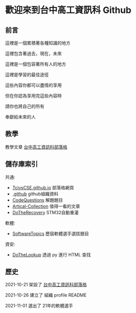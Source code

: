 # 歡迎來到台中高工資訊科 Github

## 前言

這裡是一個累積著各種知識的地方

這裡包含著過去，現在，未來

這裡是一個包容著所有人的地方

這裡是學習的最佳途徑

這些內容你都可以盡情的享用

但在你認為享用完這些內容時

請你也將自己的所有

奉獻給未來的人

## 教學

教學文章 [台中高工資訊科部落格](https://tcivscse.github.io/)

## 儲存庫索引

共通:
- [TcivsCSE.github.io](https://github.com/TcivsCSE/TcivsCSE.github.io) 部落格網頁
- [.github](https://github.com/TcivsCSE/.github) github組織資料
- [CodeQuestions](https://github.com/TcivsCSE/CodeQuestions) 解題題目
- [Artical-Collection](https://github.com/TcivsCSE/Article-Collection) 值得一看的文章
- [DoTheRecovery](https://github.com/TcivsCSE/DoTheRecovery) STM32自動重灌

軟體:
- [SoftwareTopics](https://github.com/TcivsCSE/SoftwareTopics) 歷屆軟體選手選拔題目

資安:
- [DoTheLookup](https://github.com/TcivsCSE/DoTheLookup) 透過 py 進行 HTML 查找

## 歷史

2021-10-21 架設了 [台中高工資訊科部落格](https://tcivscse.github.io/)

2021-10-26 建立了 組織 profile README

2021-11-01 選出了 21年的軟體選手
